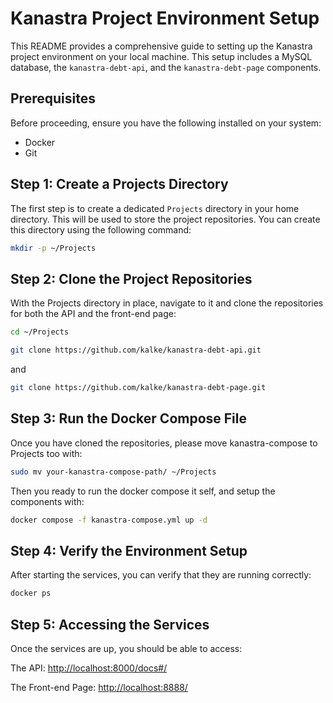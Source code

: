 # Kanastra Project Environment Setup

This README provides a comprehensive guide to setting up the Kanastra project environment on your local machine. This setup includes a MySQL database, the `kanastra-debt-api`, and the `kanastra-debt-page` components.

## Prerequisites

Before proceeding, ensure you have the following installed on your system:

- Docker
- Git

## Step 1: Create a Projects Directory

The first step is to create a dedicated `Projects` directory in your home directory. This will be used to store the project repositories. You can create this directory using the following command:

```bash
mkdir -p ~/Projects
```

## Step 2: Clone the Project Repositories

With the Projects directory in place, navigate to it and clone the repositories for both the API and the front-end page:

```bash
cd ~/Projects
```

```bash
git clone https://github.com/kalke/kanastra-debt-api.git
```

and

```bash
git clone https://github.com/kalke/kanastra-debt-page.git
```

## Step 3: Run the Docker Compose File

Once you have cloned the repositories, please move kanastra-compose to Projects too with:

```bash
sudo mv your-kanastra-compose-path/ ~/Projects
```

Then you ready to run the docker compose it self, and setup the components with:

```bash
docker compose -f kanastra-compose.yml up -d
```

## Step 4: Verify the Environment Setup

After starting the services, you can verify that they are running correctly:

```bash
docker ps
```

## Step 5: Accessing the Services

Once the services are up, you should be able to access:

The API: <http://localhost:8000/docs#/>

The Front-end Page: <http://localhost:8888/>
